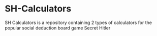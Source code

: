 # SH-Calculators
SH Calculators is a repository containing 2 types of calculators for the popular social deduction board game Secret Hitler
